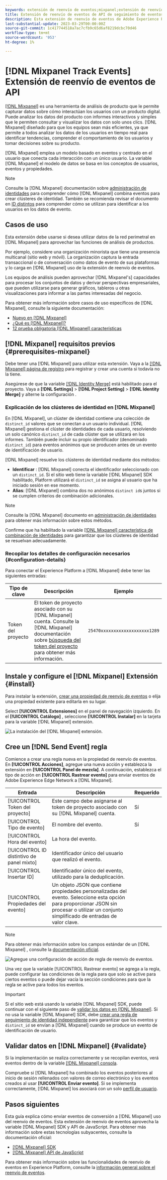 ```yaml
---
keywords: extensión de reenvío de eventos;mixpanel;extensión de reenvío de eventos de panel mixto
title: Extensión de reenvío de eventos de API de seguimiento de eventos de Mixpanel
description: Esta extensión de reenvío de eventos de Adobe Experience Platform envía eventos de Adobe Experience Edge Network a Mixpanel.
last-substantial-update: 2023-03-29T00:00:00Z
source-git-commit: 1c417744518a7ac7cfb9c65d6af8219dcbc70d46
workflow-type: tm+mt
source-wordcount: '953'
ht-degree: 1%

---
```


# [!DNL Mixpanel Track Events] Extensión de reenvío de eventos de API

[[!DNL Mixpanel]](https://www.mixpanel.com) es una herramienta de análisis de producto que le permite capturar datos sobre cómo interactúan los usuarios con un producto digital. Puede analizar los datos del producto con informes interactivos y simples que le permiten consultar y visualizar los datos con solo unos clics. [!DNL Mixpanel] diseñado para que los equipos sean más eficientes, ya que permite a todos analizar los datos de los usuarios en tiempo real para identificar tendencias, comprender el comportamiento de los usuarios y tomar decisiones sobre su producto.

[!DNL Mixpanel] emplea un modelo basado en eventos y centrado en el usuario que conecta cada interacción con un único usuario. La variable [!DNL Mixpanel] el modelo de datos se basa en los conceptos de usuarios, eventos y propiedades.

>[!NOTE]
>
>Consulte la [!DNL Mixpanel] documentación sobre [administración de identidades](https://help.mixpanel.com/hc/en-us/articles/360041039771-Getting-Started-with-Identity-Management) para comprender cómo [!DNL Mixpanel] combina eventos para crear clústeres de identidad. También se recomienda revisar el documento en [ID distintos](https://help.mixpanel.com/hc/en-us/articles/115004509426-Distinct-ID-Creation-JavaScript-iOS-Android-) para comprender cómo se utilizan para identificar a los usuarios en los datos de evento.

## Casos de uso

Esta extensión debe usarse si desea utilizar datos de la red perimetral en [!DNL Mixpanel] para aprovechar las funciones de análisis de productos.

Por ejemplo, considere una organización minorista que tiene una presencia multicanal (sitio web y móvil). La organización captura la entrada transaccional o de conversación como datos de evento de sus plataformas y lo carga en [!DNL Mixpanel] uso de la extensión de reenvío de eventos.

Los equipos de análisis pueden aprovechar [!DNL Mixpanel's] capacidades para procesar los conjuntos de datos y derivar perspectivas empresariales, que pueden utilizarse para generar gráficos, tableros u otras visualizaciones para informar a las partes interesadas del negocio.

Para obtener más información sobre casos de uso específicos de [!DNL Mixpanel], consulte la siguiente documentación:

* [Nuevo en [!DNL Mixpanel]](https://help.mixpanel.com/hc/en-us/sections/360008533532-New-to-Mixpanel)
* [¿Qué es  [!DNL Mixpanel]?](https://developer.mixpanel.com/docs)
* [12 prueba obligatoria [!DNL Mixpanel] características](https://mixpanel.com/blog/12-things-you-probably-didnt-know-you-could-do-with-mixpanel/)

## [!DNL Mixpanel] requisitos previos {#prerequisites-mixpanel}

Debe tener una [!DNL Mixpanel] para utilizar esta extensión. Vaya a la [[!DNL Mixpanel] página de registro](https://mixpanel.com/register/) para registrar y crear una cuenta si todavía no la tiene.

Asegúrese de que la variable [[!DNL Identity Merge]](https://help.mixpanel.com/hc/en-us/articles/9648680824852-ID-Merge-Implementation-Best-Practices) está habilitado para el proyecto. Vaya a **[!DNL Settings]** > **[!DNL Project Setting]** > **[!DNL Identity Merge]** y alterne la configuración .

### Explicación de los clústeres de identidad en [!DNL Mixpanel]

En [!DNL Mixpanel], un clúster de identidad contiene una colección de `distinct_id` valores que se conectan a un usuario individual. [!DNL Mixpanel] gestiona el clúster de identidades de cada usuario, resolviendo un solo canónico `distinct_id` de cada clúster que se utilizará en los informes. También puede incluir su propio identificador (denominado `distinct_id`) para eventos anónimos que se producen antes de un evento de identificación de usuario.

[!DNL Mixpanel] resuelve los clústeres de identidad mediante dos métodos:

* **Identificar** : [!DNL Mixpanel] conecta el identificador seleccionado con un `distinct_id`. Si el sitio web tiene la variable [!DNL Mixpanel] SDK habilitado, Platform utilizará el `distinct_id` se asigna al usuario que ha iniciado sesión en ese momento.
* **Alias**: [!DNL Mixpanel] combina dos no anónimos `distinct id`s juntos si se cumplen criterios de combinación adicionales.

>[!NOTE]
>
>Consulte la [!DNL Mixpanel] documento en [administración de identidades](https://help.mixpanel.com/hc/en-us/articles/360041039771-Getting-Started-with-Identity-Management#user-identification) para obtener más información sobre estos métodos.
>
>Confirme que ha habilitado la variable [[!DNL Mixpanel] característica de combinación de identidades](#prerequisites-mixpanel) para garantizar que los clústeres de identidad se resuelvan adecuadamente.

### Recopilar los detalles de configuración necesarios {#configuration-details}

Para conectar el Experience Platform a [!DNL Mixpanel] debe tener las siguientes entradas:

| Tipo de clave | Descripción | Ejemplo |
| --- | --- | --- |
| Token del proyecto | El token de proyecto asociado con su [!DNL Mixpanel] cuenta. Consulte la [!DNL Mixpanel] documentación sobre [búsqueda del token del proyecto](https://help.mixpanel.com/hc/en-us/articles/115004502806-Find-Project-Token-) para obtener más información. | `25470xxxxxxxxxxxxxxxxxxx1289` |

## Instale y configure el [!DNL Mixpanel] Extensión {#install}

Para instalar la extensión, [crear una propiedad de reenvío de eventos](../../../ui/event-forwarding/overview.md#properties) o elija una propiedad existente para editarla en su lugar.

Select **[!UICONTROL Extensiones]** en el panel de navegación izquierdo. En el **[!UICONTROL Catálogo]** , seleccione **[!UICONTROL Instalar]** en la tarjeta para la variable [!DNL Mixpanel] extensión.

![La instalación del [!DNL Mixpanel] extensión.](../../../images/extensions/server/mixpanel/install-extension.png)

## Cree un [!DNL Send Event] regla

Comience a crear una regla nueva en la propiedad de reenvío de eventos. En **[!UICONTROL Acciones]**, agregue una nueva acción y establezca la extensión en **[!UICONTROL Panel de mezcla]**. A continuación, establezca el tipo de acción en **[!UICONTROL Rastrear evento]** para enviar eventos de Adobe Experience Edge Network a [!DNL Mixpanel].

| Entrada | Descripción | Requerido |
| --- | --- | --- |
| [!UICONTROL Token del proyecto] | Este campo debe asignarse al token de proyecto asociado con su [!DNL Mixpanel] cuenta. | Sí |
| [!UICONTROL Tipo de evento] | El nombre del evento. | Sí |
| [!UICONTROL Hora del evento] | La hora del evento. |  |
| [!UICONTROL ID distintivo de panel mixto] | Identificador único del usuario que realizó el evento. |  |
| [!UICONTROL Insertar ID] | Identificador único del evento, utilizado para la deduplicación. |  |
| [!UICONTROL Propiedades del evento] | Un objeto JSON que contiene propiedades personalizadas del evento. Seleccione esta opción para proporcionar JSON sin procesar o utilizar un conjunto simplificado de entradas de valor clave. |  |

>[!NOTE]
>
>Para obtener más información sobre los campos estándar de un [!DNL Mixpanel] , consulte la [documentación oficial](https://developer.mixpanel.com/reference/import-events#event).

![Agregue una configuración de acción de regla de reenvío de eventos.](../../../images/extensions/server/mixpanel/track-event-action.png)

Una vez que la variable [!UICONTROL Rastrear evento] se agrega a la regla, puede configurar las condiciones de la regla para que solo se active para ciertos eventos o puede dejar vacía la sección condiciones para que la regla se active para todos los eventos.

>[!IMPORTANT]
>
>Si el sitio web está usando la variable [!DNL Mixpanel] SDK, puede continuar con el siguiente paso de [validar los datos en [!DNL Mixpanel]](#validate). Si no usa la variable [!DNL Mixpanel] SDK, debe [crear una regla de seguimiento de identidad independiente](#create-an-identity-tracking-rule) para garantizar que los eventos y `distinct_id` se envían a [!DNL Mixpanel] cuando se produce un evento de identificación de usuario.

## Validar datos en [!DNL Mixpanel] {#validate}

Si la implementación se realiza correctamente y se recopilan eventos, verá eventos dentro de la variable [[!DNL Mixpanel] consola](https://help.mixpanel.com/hc/en-us/articles/4402837164948).

Compruebe si [!DNL Mixpanel] ha combinado los eventos posteriores al inicio de sesión rellenados con valores de correo electrónico y los eventos creados al usar **[!UICONTROL Enviar evento]**. Si se implementa correctamente, [!DNL Mixpanel] los asociará con un solo [perfil de usuario](https://help.mixpanel.com/hc/en-us/articles/115004501966).

## Pasos siguientes

Esta guía explica cómo enviar eventos de conversión a [!DNL Mixpanel] uso del reenvío de eventos. Esta extensión de reenvío de eventos aprovecha la variable [!DNL Mixpanel] SDK y API de JavaScript. Para obtener más información sobre estas tecnologías subyacentes, consulte la documentación oficial:

* [[!DNL Mixpanel] SDK](https://developer.mixpanel.com/docs/nodejs)
* [[!DNL Mixpanel] API de JavaScript](https://developer.mixpanel.com/docs/javascript-full-api-reference#mixpanelidentify)

Para obtener más información sobre las funcionalidades de reenvío de eventos en Experience Platform, consulte la [información general sobre el reenvío de eventos](../../../ui/event-forwarding/overview.md).
